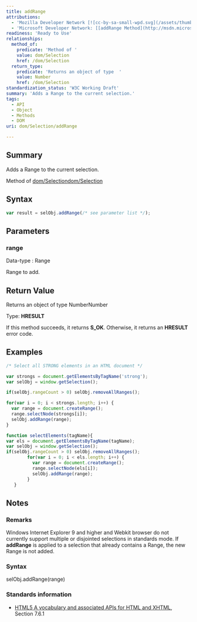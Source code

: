 ```yaml
---
title: addRange
attributions:
  - 'Mozilla Developer Network [![cc-by-sa-small-wpd.svg](/assets/thumb/8/8c/cc-by-sa-small-wpd.svg/120px-cc-by-sa-small-wpd.svg.png)](http://creativecommons.org/licenses/by-sa/3.0/us/): [[Selection.addRange](https://developer.mozilla.org/en-US/docs/Web/API/Selection.addRange) Article]'
  - 'Microsoft Developer Network: [[addRange Method](http://msdn.microsoft.com/en-us/library/ie/ff975172(v=vs.85).aspx) Article]'
readiness: 'Ready to Use'
relationships:
  method_of:
    predicate: 'Method of '
    value: dom/Selection
    href: /dom/Selection
  return_type:
    predicate: 'Returns an object of type  '
    value: Number
    href: /dom/Selection
standardization_status: 'W3C Working Draft'
summary: 'Adds a Range to the current selection.'
tags:
  - API
  - Object
  - Methods
  - DOM
uri: dom/Selection/addRange

---
```

## Summary

Adds a Range to the current selection.

Method of [dom/Selection](/dom/Selection)[dom/Selection](/dom/Selection)

## Syntax

``` js
var result = selObj.addRange(/* see parameter list */);
```

## Parameters

### range

 Data-type
:   Range

 Range to add.

## Return Value

Returns an object of type NumberNumber

Type: **HRESULT**

If this method succeeds, it returns **S\_OK**. Otherwise, it returns an **HRESULT** error code.

## Examples

``` js
/* Select all STRONG elements in an HTML document */

var strongs = document.getElementsByTagName('strong');
var selObj = window.getSelection();

if(selObj.rangeCount > 0) selObj.removeAllRanges();

for(var i = 0; i < strongs.length; i++) {
  var range = document.createRange();
  range.selectNode(strongs[i]);
  selObj.addRange(range);
}
```

``` js
function selectElements(tagName){
var els = document.getElementsByTagName(tagName);
var selObj = window.getSelection();
if(selObj.rangeCount > 0) selObj.removeAllRanges();
        for(var i = 0; i < els.length; i++) {
          var range = document.createRange();
          range.selectNode(els[i]);
          selObj.addRange(range);
        }
   }
```

## Notes

### Remarks

Windows Internet Explorer 9 and higher and Webkit browser do not currently support multiple or disjointed selections in standards mode. If **addRange** is applied to a selection that already contains a Range, the new Range is not added.

### Syntax

selObj.addRange(range)

### Standards information

-   [HTML5 A vocabulary and associated APIs for HTML and XHTML](http://go.microsoft.com/fwlink/p/?linkid=221374), Section 7.6.1

